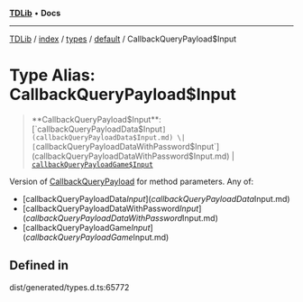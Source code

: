 [**TDLib**](../../../../../../README.md) • **Docs**

***

[TDLib](../../../../../../modules.md) / [index](../../../../../README.md) / [types](../../../README.md) / [default](../README.md) / CallbackQueryPayload$Input

# Type Alias: CallbackQueryPayload$Input

> **CallbackQueryPayload$Input**: [`callbackQueryPayloadData$Input`](callbackQueryPayloadData$Input.md) \| [`callbackQueryPayloadDataWithPassword$Input`](callbackQueryPayloadDataWithPassword$Input.md) \| [`callbackQueryPayloadGame$Input`](callbackQueryPayloadGame$Input.md)

Version of [CallbackQueryPayload](CallbackQueryPayload.md) for method parameters.
Any of:
- [callbackQueryPayloadData$Input](callbackQueryPayloadData$Input.md)
- [callbackQueryPayloadDataWithPassword$Input](callbackQueryPayloadDataWithPassword$Input.md)
- [callbackQueryPayloadGame$Input](callbackQueryPayloadGame$Input.md)

## Defined in

dist/generated/types.d.ts:65772
